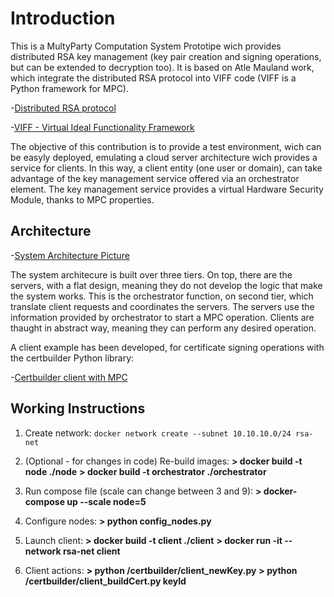 # Introduction
This is a MultyParty Computation System Prototipe wich provides distributed RSA key management (key pair creation and signing operations, but can be extended to decryption too). 
It is based on Atle Mauland work, which integrate the distributed RSA protocol into VIFF code (VIFF is a Python framework for MPC).

-[Distributed RSA protocol](https://www.researchgate.net/publication/266524261_Realizing_Distributed_RSA_using_Secure_Multiparty_Computations)

-[VIFF - Virtual Ideal Functionality Framework](http://viff.dk/)

The objective of this contribution is to provide a test environment, wich can be easyly deployed, emulating a cloud server architecture wich provides a service for clients. In this way, a client entity (one user or domain), can take advantage of the key management service offered via an orchestrator element. The key management service provides a virtual Hardware Security Module, thanks to MPC properties.

## Architecture

-[System Architecture Picture](https://github.com/dmoralesescalera/RSA-MPC-server/blob/master/pics/architecture.jpg)

The system architecure is built over three tiers. On top, there are the servers, with a flat design, meaning they do not develop the logic that make the system works. This is the orchestrator function, on second tier, which translate client requests and coordinates the servers.
The servers use the information provided by orchestrator to start a MPC operation. Clients are thaught in abstract way, meaning they can perform any desired operation.

A client example has been developed, for certificate signing operations with the certbuilder Python library:

-[Certbuilder client with MPC](https://github.com/dmoralesescalera/certbuilder)

## Working Instructions

1. Create network:
  `docker network create --subnet 10.10.10.0/24 rsa-net`
 
2. (Optional - for changes in code) Re-build images:
  **> docker build -t node ./node**
  **> docker build -t orchestrator ./orchestrator**
  
3. Run compose file (scale can change between 3 and 9):
  **> docker-compose up --scale node=5**
  
4. Configure nodes:
  **> python config_nodes.py**
  
5. Launch client:
  **> docker build -t client ./client**
  **> docker run -it --network rsa-net client**
  
6. Client actions:
  **> python /certbuilder/client_newKey.py**
  **> python /certbuilder/client_buildCert.py keyId**
